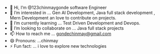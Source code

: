 - 👋 Hi, I’m @123chinmaygonde software Engineer
- 👀 I’m interested in ... Gen AI Development, Java full stack development , Mern Development an love to contribute on projects.
- 🌱 I’m currently learning ... Test Driven Development and Devops.
- 💞️ I’m looking to collaborate on ... Java full stack projects 
- 📫 How to reach me ... gondechinmay@gmail.com 
- 😄 Pronouns: ...chinmay
- ⚡ Fun fact: ... i love to explore new technologies

<!---
123chinmaygonde/123chinmaygonde is a ✨ special ✨ repository because its `README.md` (this file) appears on your GitHub profile.
You can click the Preview link to take a look at your changes.
--->
